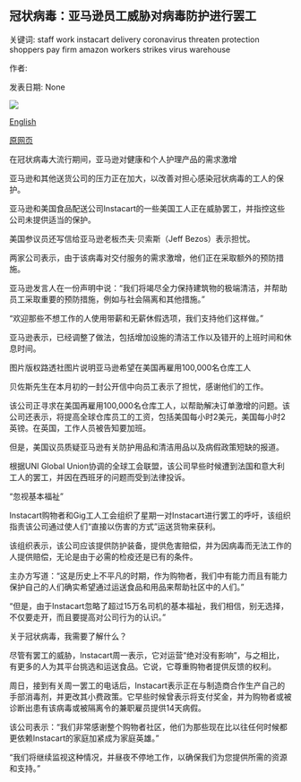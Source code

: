 ## 冠状病毒：亚马逊员工威胁对病毒防护进行罢工

关键词: staff work instacart delivery coronavirus threaten protection shoppers pay firm amazon workers strikes virus warehouse

作者: 

发表日期: None

![](https://ichef.bbci.co.uk/news/1024/branded_news/8306/production/_111324533__102564447_img_2534.jpg)

[English](Coronavirus%3A%20Amazon%20workers%20threaten%20strikes%20over%20virus%20protection.md)

[原网页](https://www.bbc.com/news/business-52096273)

在冠状病毒大流行期间，亚马逊对健康和个人护理产品的需求激增

亚马逊和其他送货公司的压力正在加大，以改善对担心感染冠状病毒的工人的保护。

亚马逊和美国食品配送公司Instacart的一些美国工人正在威胁罢工，并指控这些公司未提供适当的保护。

美国参议员还写信给亚马逊老板杰夫·贝索斯（Jeff Bezos）表示担忧。

两家公司表示，由于该病毒对交付服务的需求激增，他们正在采取额外的预防措施。

亚马逊发言人在一份声明中说：“我们将竭尽全力保持建筑物的极端清洁，并帮助员工采取重要的预防措施，例如与社会隔离和其他措施。”

“欢迎那些不想工作的人使用带薪和无薪休假选项，我们支持他们这样做。”

亚马逊表示，已经调整了做法，包括增加设施的清洁工作以及错开的上班时间和休息时间。

图片版权路透社图片说明亚马逊希望在美国再雇用100,000名仓库工人

贝佐斯先生在本月初的一封公开信中向员工表示了担忧，感谢他们的工作。

该公司正寻求在美国再雇用100,000名仓库工人，以帮助解决订单激增的问题。该公司还表示，将提高全球仓库员工的工资，包括美国每小时2美元，美国每小时2英镑。在英国，工作人员被告知要加班。

但是，美国议员质疑亚马逊有关防护用品和清洁用品以及病假政策短缺的报道。

根据UNI Global Union协调​​的全球工会联盟，该公司早些时候遭到法国和意大利工人的罢工，并因在西班牙的问题而受到法律投诉。

“忽视基本福祉”

Instacart购物者和Gig工人工会组织了星期一对Instacart进行罢工的呼吁，该组织指责该公司通过使人们“直接以伤害的方式”运送货物来获利。

该组织表示，该公司应该提供防护装备，提供危害赔偿，并为因病毒而无法工作的人提供赔偿，无论是由于必需的检疫还是已有的条件。

主办方写道：“这是历史上不平凡的时期，作为购物者，我们中有能力而且有能力保护自己的人们确实希望通过运送食品和用品来帮助社区中的人们。”

“但是，由于Instacart忽略了超过15万名司机的基本福祉，我们相信，别无选择，不仅要走开，而且要提高对公司行为的认识。”

关于冠状病毒，我需要了解什么？

尽管有罢工的威胁，Instacart周一表示，它对运营“绝对没有影响”，与之相比，有更多的人为其平台挑选和运送食品。它说，它尊重购物者提供反馈的权利。

周日，接到有关周一罢工的电话后，Instacart表示正在与制造商合作生产自己的手部消毒剂，并更改其小费政策。它早些时候曾表示将支付奖金，并为购物者或被诊断出患有该病毒或被隔离令的兼职雇员提供14天病假。

该公司表示：“我们非常感谢整个购物者社区，他们为那些现在比以往任何时候都更依赖Instacart的家庭加紧成为家庭英雄。”

“我们将继续监视这种情况，并昼夜不停地工作，以确保我们为您提供所需的资源和支持。”